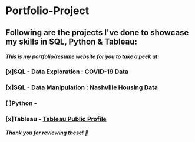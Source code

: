 # Portfolio-Project
## Following are the projects I've done to showcase my skills in SQL, Python & Tableau: <br />
#### *This is my portfolio/resume website for you to take a peek at:* <br />
### [x]SQL - Data Exploration : COVID-19 Data <br />
### [x]SQL - Data Manipulation : Nashville Housing Data <br />
### [ ]Python - <br />
### [x]Tableau - [Tableau Public Profile](https://public.tableau.com/app/profile/priyankajhatheanalyst) <br />
##### *Thank you for reviewing these!* 🎉
